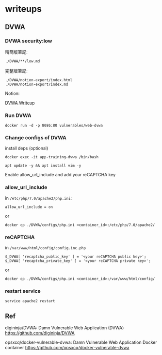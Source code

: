 # writeups

## DVWA

### DVWA security:low
精簡版筆記:
```
./DVWA/**/low.md
```

完整版筆記:
```
./DVWA/notion-export/index.html
./DVWA/notion-export/index.md
```

Notion:

[DVWA Writeup](https://dogev0x.notion.site/DVWA-7ed9db8c64ed4531a35a5f585e5a205f "DVWA")

### Run DVWA

```
docker run -d -p 8086:80 vulnerables/web-dvwa
```
### Change configs of DVWA

install deps (optional)

```
docker exec -it app-training-dvwa /bin/bash
```
```
apt update -y && apt install vim -y
```

Enable allow_url_include and add your reCAPTCHA key 

### allow_url_include
in `/etc/php/7.0/apache2/php.ini`:
```
allow_url_include = on
```
or
```
docker cp ./DVWA/configs/php.ini <container_id>:/etc/php/7.0/apache2/
```
### reCAPTCHA

in `/var/www/html/config/config.inc.php`
```
$_DVWA[ 'recaptcha_public_key' ] = '<your reCAPTCHA public key>';
$_DVWA[ 'recaptcha_private_key' ] = '<your reCAPTCHA private key>';
```
or
```
docker cp ./DVWA/configs/php.ini <container_id>:/var/www/html/config/
```

### restart service

```
service apache2 restart
```

## Ref

digininja/DVWA: Damn Vulnerable Web Application (DVWA)
https://github.com/digininja/DVWA

opsxcq/docker-vulnerable-dvwa: Damn Vulnerable Web Application Docker container
https://github.com/opsxcq/docker-vulnerable-dvwa
